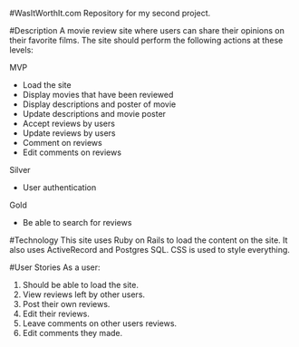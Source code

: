 #WasItWorthIt.com
Repository for my second project.

#Description
A movie review site where users can share their opinions on their favorite films. The site should perform the following actions at these levels:

MVP
- Load the site
- Display movies that have been reviewed
- Display descriptions and poster of movie
- Update descriptions and movie poster
- Accept reviews by users
- Update reviews by users  
- Comment on reviews
- Edit comments on reviews

Silver
- User authentication

Gold
- Be able to search for reviews

#Technology
  This site uses Ruby on Rails to load the content on the site.  It also uses ActiveRecord and Postgres SQL.  CSS is used to style everything.

#User Stories
As a user:
  1. Should be able to load the site.
  2. View reviews left by other users.
  3. Post their own reviews.
  4. Edit their reviews.
  5. Leave comments on other users reviews.
  6. Edit comments they made.
